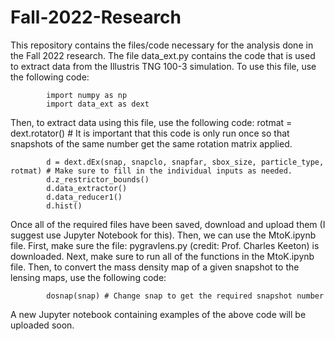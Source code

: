 # Fall-2022-Research

This repository contains the files/code necessary for the analysis done in the Fall 2022 research.
The file data_ext.py contains the code that is used to extract data from the Illustris TNG 100-3 simulation. To use this file, use the following code:

            import numpy as np
            import data_ext as dext
            
Then, to extract data using this file, use the following code:
            rotmat = dext.rotator() # It is important that this code is only run once so that snapshots of the same number get the same rotation matrix applied.

            d = dext.dEx(snap, snapclo, snapfar, sbox_size, particle_type, rotmat) # Make sure to fill in the individual inputs as needed. 
            d.z_restrictor_bounds()
            d.data_extractor()
            d.data_reducer1()
            d.hist()

Once all of the required files have been saved, download and upload them (I suggest use Jupyter Notebook for this). Then, we can use the MtoK.ipynb file. First, make sure the file: pygravlens.py (credit: Prof. Charles Keeton) is downloaded. Next, make sure to run all of the functions in the MtoK.ipynb file. Then, to convert the mass density map of a given snapshot to the lensing maps, use the following code:

            dosnap(snap) # Change snap to get the required snapshot number

A new Jupyter notebook containing examples of the above code will be uploaded soon. 
